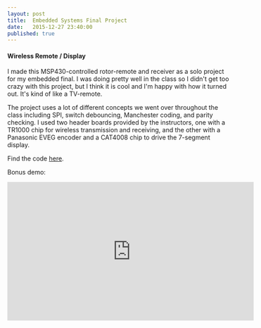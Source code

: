 ```yaml
---
layout: post
title: 	Embedded Systems Final Project
date:   2015-12-27 23:40:00
published: true
---
```


#### Wireless Remote / Display

I made this MSP430-controlled rotor-remote and receiver as a solo project for my embedded final. I was doing pretty well in the class so I didn't get too crazy with this project, but I think it is cool and I'm happy with how it turned out. It's kind of like a TV-remote.

The project uses a lot of different concepts we went over throughout the class including SPI, switch debouncing, Manchester coding, and parity checking. I used two header boards provided by the instructors, one with a TR1000 chip for wireless transmission and receiving, and the other with a Panasonic EVEG encoder and a CAT4008 chip to drive the 7-segment display.  

Find the code [here](https://github.com/ajvarshneya/embedded_final).

Bonus demo:
<iframe width="560" height="315" src="https://www.youtube.com/embed/w3mtzS2CWrI?version=3&vq=hd1080" frameborder="0" allowfullscreen></iframe>
